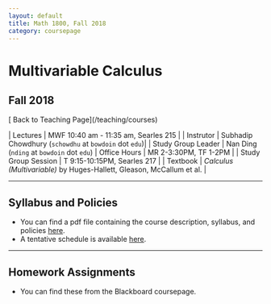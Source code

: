 ```yaml
---
layout: default
title: Math 1800, Fall 2018
category: coursepage
---
```


# Multivariable Calculus
## Fall 2018

<div class="backlink">
  [<i class="fas fa-arrow-circle-left"></i> Back to Teaching Page](/teaching/courses) 
</div>    

|  Lectures  | MWF	10:40 am - 11:35 am, Searles 215 |
|  Instrutor | Subhadip Chowdhury (`schowdhu` at `bowdoin` dot `edu`)|
|  Study Group Leader | Nan Ding (`nding` at `bowdoin` dot `edu`)
|  Office Hours | MR 2-3:30PM, TF 1-2PM |
|  Study Group Session | T 9:15-10:15PM, Searles 217 |
|  Textbook | _Calculus (Multivariable)_ by Huges-Hallett, Gleason, McCallum et al. |


---
## Syllabus and Policies 

+ You can find a pdf file containing the course description, syllabus, and policies [here](Syllabus_1800_Fall_2018.pdf). 
+ A tentative schedule is available [here](Schedule_1800.pdf).
---

## Homework Assignments

+ You can find these from the Blackboard coursepage.

